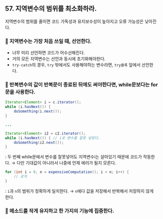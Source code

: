 ## 57. 지역변수의 범위를 최소화하라.

지역변수의 범위를 줄이면 코드 가독성과 유지보수성이 높아지고 오류 가능성은 낮아진다.

### 🎃 지역변수는 가장 처음 쓰일 때, 선언한다.

- 너무 미리 선언하면 코드가 어수선해진다.
- 거의 모든 지역변수는 선언과 동시에 초기화해야한다.
- `try-catch`의 경우, `try` 밖에서도 사용해야하는 변수라면, `try블록` 앞에서 선언한다.

### 🎃 반복변수의 값이 반복문이 종료된 뒤에도 써야한다면, while문보다는 for문을 사용한다.

```java
Iterator<Element> i = c.iterator();
while (i.hasNext()) {
	doSomething(i.next());
}

...

Iterator<Element> i2 = c2.iterator();
while (i.hasNext()) { // i로 변수를 잘못 넣었다.
	doSomething(i2.next());
}
```

: 두 번째 while문에서 변수를 잘못넣어도 지역변수i는 살아있기 때문에 코드가 작동한다. → 다만 기대값이 아니라서 나중에 언제 에러가 될지 모른다.

```java
for (int i = 0, n = expensiveComputation(); i < n; i++) {
	// 로직
}
```

: `i`과 `n`의 범위가 정확하게 일치한다. → `n`에다 값을 저장해서 반복해서 저장하지 않게 한다.

### 🎃 메소드를 작게 유지하고 한 가지의 기능에 집중한다.
